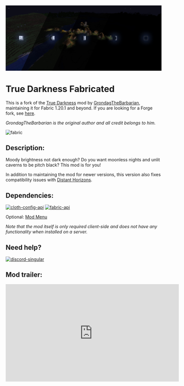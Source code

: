 ![Moonphases](https://github.com/CrismPack/CDN/blob/main/desc/darkness/True%20Darkness%20Moonphases.png?raw=true)


# **True Darkness Fabricated**

This is a fork of the [True Darkness](https://modrinth.com/mod/true-darkness) mod by [GrondagTheBarbarian](https://modrinth.com/user/grondag), maintaining it for Fabric 1.20.1 and beyond.
If you are looking for a Forge fork, see [here](https://www.curseforge.com/minecraft/mc-mods/true-darkness-forge-updated-fork).

*GrondagTheBarbarian is the original author and all credit belongs to him.*

![fabric](https://cdn.jsdelivr.net/npm/@intergrav/devins-badges@3/assets/cozy/supported/fabric_vector.svg)



## **Description:**

Moody brightness not dark enough? Do you want moonless nights and unlit caverns to be pitch black? This mod is for you!

In addition to maintaining the mod for newer versions, this version also fixes compatibility issues with [Distant Horizons](https://modrinth.com/mod/distanthorizons).


## **Dependencies:**

[![cloth-config-api](https://cdn.jsdelivr.net/npm/@intergrav/devins-badges@3/assets/cozy/requires/cloth-config-api_vector.svg)](https://www.curseforge.com/minecraft/mc-mods/cloth-config) [![fabric-api](https://cdn.jsdelivr.net/npm/@intergrav/devins-badges@3/assets/cozy/requires/fabric-api_vector.svg)](https://www.curseforge.com/minecraft/mc-mods/fabric-api)

Optional: [Mod Menu](https://modrinth.com/mod/modmenu)

*Note that the mod itself is only required client-side and does not have any functionality when installed on a server.*

## **Need help?**

[![discord-singular](https://cdn.jsdelivr.net/npm/@intergrav/devins-badges@3/assets/cozy/social/discord-singular_vector.svg)](https://discord.gg/Kss5gBgeDA)

## **Mod trailer:**

<iframe width="560" height="315" src="https://www.youtube.com/embed/I6YI5qJIQU0?wmode=transparent" title="YouTube video player" frameborder="0" allow="accelerometer; autoplay; clipboard-write; encrypted-media; gyroscope; picture-in-picture; web-share" allowfullscreen></iframe>